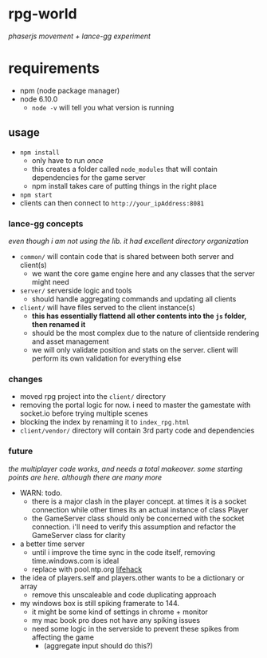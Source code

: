 # rpg-world
_phaserjs movement + lance-gg experiment_


# requirements
- npm (node package manager)
- node 6.10.0
	- `node -v` will tell you what version is running


## usage
- `npm install` 
	- only have to run _once_
	- this creates a folder called `node_modules` that will contain dependencies for the game server
	- npm install takes care of putting things in the right place
- `npm start`
- clients can then connect to `http://your_ipAddress:8081`


### lance-gg concepts
_even though i am not using the lib. it had excellent directory organization_
- `common/` will contain code that is shared between both server and client(s)
	- we want the core game engine here and any classes that the server might need
- `server/` serverside logic and tools
	- should handle aggregating commands and updating all clients
- `client/` will have files served to the client instance(s)
	- **this has essentially flattend all other contents into the `js` folder, then renamed it**
	- should be the most complex due to the nature of clientside rendering and asset management
	- we will only validate position and stats on the server. client will perform its own validation for everything else


### changes
- moved rpg project into the ```client/``` directory
- removing the portal logic for now. i need to master the gamestate with socket.io before trying multiple scenes
- blocking the index by renaming it to `index_rpg.html`
- `client/vendor/` directory will contain 3rd party code and dependencies


### future
_the multiplayer code works, and needs a total makeover. some starting points are here. although there are many more_
- WARN: todo.
	- there is a major clash in the player concept. at times it is a socket connection while other times its an actual instance of class Player
	- the GameServer class should only be concerned with the socket connection. i'll need to verify this assumption and refactor the GameServer class for clarity
- a better time server
	- until i improve the time sync in the code itself, removing time.windows.com is ideal
	- replace with pool.ntp.org [lifehack](http://lifehacker.com/5819797/synchronize-your-windows-clock-with-an-alternative-time-server-to-increase-accuracy)
- the idea of players.self and players.other wants to be a dictionary or array
	- remove this unscaleable and code duplicating approach
- my windows box is still spiking framerate to 144. 
	- it might be some kind of settings in chrome + monitor
	- my mac book pro does not have any spiking issues
	- need some logic in the serverside to prevent these spikes from affecting the game
		- (aggregate input should do this?)